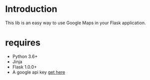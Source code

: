# Introduction

This lib is an easy way to use Google Maps in your Flask application.

# requires

- Python 3.6+
- Jinja
- Flask 1.0.0+
- A google api key [get here](https://developers.google.com/maps/documentation/javascript/get-api-key)

